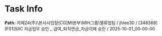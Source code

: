# Task Info

**Path:** 카페24(주)\본사사업장\[CG]MI본부\MIH그룹\밸류업팀 / jhlee30 / [348368] [F01]SIIC 자금업무 승인 _ 급여_퇴직연금_자금이체 승인 / 2025-10-01_00-00-00

